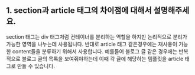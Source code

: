 ## 1. section과 article 태그의 차이점에 대해서 설명해주세요.

section 태그는 div 태그처럼 컨테이너를 분리하는 역할을 하지만 논리적으로 분리가 가능한 영역을 나누는데 사용됩니다.
반대로 article 태그 같은경우에는 재사용이 가능한 content들을 분류하기 위해서 사용합니다. 예를들어 블로그 글 같은 경우에는 반복적으로 블로그 글의 목록을 보여줘야하는데 이때 각 글에 해당하는 템플릿을 article 태그로 만들 수 있습니다.